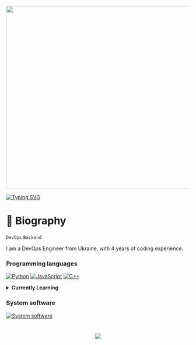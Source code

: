 <p align="center"><img src="https://user-images.githubusercontent.com/74038190/225813708-98b745f2-7d22-48cf-9150-083f1b00d6c9.gif" width="1400" height="500"></p>

<a href="https://git.io/typing-svg"><img src="https://readme-typing-svg.demolab.com?font=Fira+Code&size=50&pause=500&color=F78A13&center=true&random=false&width=1000&height=100&lines=LazyDev" alt="Typing SVG" /></a>

# 🌌 Biography

`DevOps` `Backend`

I am a DevOps Engineer from Ukraine, with 4 years of coding experience.  
### Programming languages
[![Python](https://skillicons.dev/icons?i=python)](https://www.python.org)
[![JavaScript](https://skillicons.dev/icons?i=js)](https://uk.wikipedia.org/wiki/JavaScript)
[![C++](https://skillicons.dev/icons?i=cpp)](https://uk.wikipedia.org/wiki/C%2B%2B)

<details><summary><b>Currently Learning</b></summary>

  
[![Programming languages](https://skillicons.dev/icons?i=go,cs,html,css&perline=4)](https://github.com/milksense)
</details>


### System software
[![System software](https://skillicons.dev/icons?i=windows,linux,nodejs,git,docker,postgres,mongodb,mysql)](https://github.com/milksense)

#

<p align="center">
   <img src="http://github-profile-summary-cards.vercel.app/api/cards/profile-details?username=devbutlazy&theme=tokyonight">
</p>
<!-- ![GitHub Streak](https://streak-stats.demolab.com?user=ForrestKnight&theme=dracula&border_radius=4.5) -->
